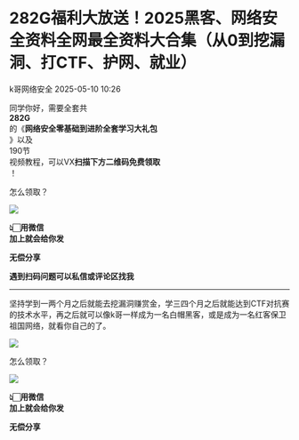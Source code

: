 #  282G福利大放送！2025黑客、网络安全资料全网最全资料大合集（从0到挖漏洞、打CTF、护网、就业）   
 k哥网络安全   2025-05-10 10:26  
  
同学你好，需要全套共  
**282G**  
的《**网络安全零基础到进阶全套学习大礼包**  
》以及  
190节  
视频教程，可以VX**扫描下方二维码免费领取**  
！  
  
怎么领取？  
  
![](https://mmbiz.qpic.cn/mmbiz_jpg/cTD2sB4FXicfowtrNYGf4kGEHFhWbeMhu7t3GgPBZNnicDRc52dh5vIYK18CibViaKLqaBt4Y2jWAgCLsJyu8ZXBQg/640?wx_fmt=jpeg&from=appmsg "")  
  
**👆🏻用微信**  
**加上就会给你发**  
  
**无偿分享**  
  
**遇到扫码问题可以私信或评论区找我**  
  
****  
  
坚持学到一两个月之后就能去挖漏洞赚赏金，学三四个月之后就能达到CTF对抗赛的技术水平，再之后就可以像k哥一样成为一名白帽黑客，或是成为一名红客保卫祖国网络，就看你自己的了。  
  
  
![](https://mmbiz.qpic.cn/mmbiz_jpg/cTD2sB4FXiceEw7XXTebYLHMXCfWd35wLjAGtTaL9yiavEE6xBX7YlSakaAfGeKAO0EVBWMDuP2UK0NeFsQNjTGA/640?wx_fmt=jpeg "")  
  
怎么领取？  
  
![](https://mmbiz.qpic.cn/mmbiz_jpg/cTD2sB4FXiceEw7XXTebYLHMXCfWd35wLuYb7wHicibbicyyBZ82rTQVibZGBJa9YA6uqgWLA4MQ7aiaOFkaqGttib19g/640?wx_fmt=jpeg&from=appmsg "")  
  
**👆🏻用微信**  
**加上就会给你发**  
  
**无偿分享**  
  
  
